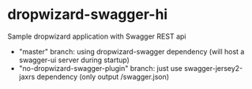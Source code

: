 # dropwizard-swagger-hi
Sample dropwizard application with Swagger REST api

* "master" branch: using dropwizard-swagger dependency (will host a swagger-ui server during startup)
* "no-dropwizard-swagger-plugin" branch: just use swagger-jersey2-jaxrs dependency (only output /swagger.json)
